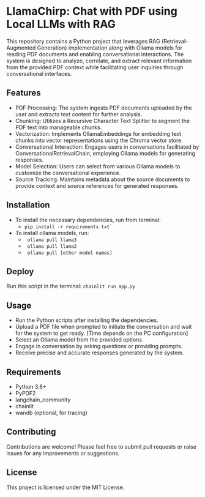 # LlamaChirp: Chat with PDF using Local LLMs with RAG
This repository contains a Python project that leverages RAG (Retrieval-Augmented Generation) implementation along with Ollama models for reading PDF documents and enabling conversational interactions. The system is designed to analyze, correlate, and extract relevant information from the provided PDF context while facilitating user inquiries through conversational interfaces.

## Features
- PDF Processing: The system ingests PDF documents uploaded by the user and extracts text content for further analysis.
- Chunking: Utilizes a Recursive Character Text Splitter to segment the PDF text into manageable chunks.
- Vectorization: Implements OllamaEmbeddings for embedding text chunks into vector representations using the Chroma vector store.
- Conversational Interaction: Engages users in conversations facilitated by ConversationalRetrievalChain, employing Ollama models for generating responses.
- Model Selection: Users can select from various Ollama models to customize the conversational experience.
- Source Tracking: Maintains metadata about the source documents to provide context and source references for generated responses.

## Installation
* To install the necessary dependencies, run from terminal:
    - ```pip install -r requirements.txt` ```
* To install ollama models, run:
    - ``` ollama pull llama3``` 
    - ``` ollama pull llama2```
    - ``` ollama pull [other model names]```

## Deploy
Run this script in the terminal:
```chainlit run app.py```

## Usage
- Run the Python scripts after installing the dependencies.
- Upload a PDF file when prompted to initiate the conversation and wait for the system to get ready. [Time depends on the PC configuration]
- Select an Ollama model from the provided options.
- Engage in conversation by asking questions or providing prompts.
- Receive precise and accurate responses generated by the system.

## Requirements
- Python 3.6+
- PyPDF2
- langchain_community
- chainlit
- wandb (optional, for tracing)

## Contributing
Contributions are welcome! Please feel free to submit pull requests or raise issues for any improvements or suggestions.

## License
This project is licensed under the MIT License.
